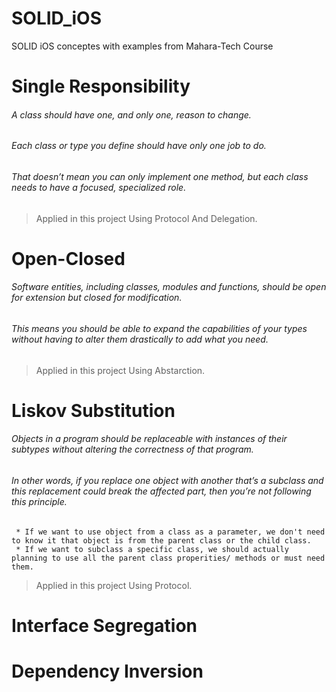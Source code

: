 # SOLID_iOS
SOLID iOS conceptes with examples from Mahara-Tech Course

# Single Responsibility
###### A class should have one, and only one, reason to change.
###### Each class or type you define should have only one job to do.
###### That doesn’t mean you can only implement one method, but each class needs to have a focused, specialized role.
> Applied in this project Using Protocol And Delegation.


# Open-Closed
###### Software entities, including classes, modules and functions, should be open for extension but closed for modification.
###### This means you should be able to expand the capabilities of your types without having to alter them drastically to add what you need.
> Applied in this project Using Abstarction.


# Liskov Substitution
###### Objects in a program should be replaceable with instances of their subtypes without altering the correctness of that program.
###### In other words, if you replace one object with another that’s a subclass and this replacement could break the affected part, then you’re not following this principle.

     * If we want to use object from a class as a parameter, we don't need to know it that object is from the parent class or the child class.
     * If we want to subclass a specific class, we should actually planning to use all the parent class properities/ methods or must need them.

> Applied in this project Using Protocol.




# Interface Segregation




# Dependency Inversion



